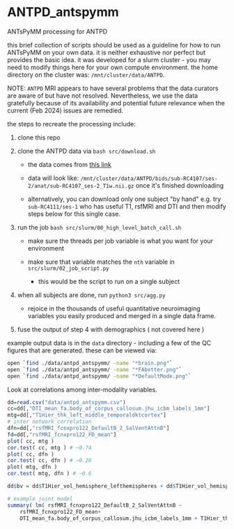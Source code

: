 # ANTPD_antspymm

ANTsPyMM processing for ANTPD

this brief collection of scripts should be used as a guideline for how to 
run ANTsPyMM on your own data. it is neither exhaustive nor perfect but 
provides the basic idea.  it was developed for a slurm cluster - you may 
need to modify things here for your own compute environment. the home 
directory on the cluster was: `/mnt/cluster/data/ANTPD`.

NOTE: `ANTPD` MRI appears to have several problems that the data curators are aware of but have not resolved.  Nevertheless, we use the data gratefully because of its availability and potential future relevance when the current (Feb 2024) issues are remedied.

the steps to recreate the processing include:

1.  clone this repo 

2.  clone the ANTPD data via `bash src/download.sh`

    * the data comes from [this link](https://openneuro.org/datasets/ds001907/versions/3.0.2)

    * data will look like: `/mnt/cluster/data/ANTPD/bids/sub-RC4107/ses-2/anat/sub-RC4107_ses-2_T1w.nii.gz` once it's finished downloading

    * alternatively, you can download only one subject "by hand" e.g. try `sub-RC4111/ses-1` who has useful T1, rsfMRI and DTI and then modify steps below for this single case.

3.  run the job `bash src/slurm/00_high_level_batch_call.sh`

    * make sure the threads per job variable is what you want for your environment 

    * make sure that variable matches the `nth` variable in `src/slurm/02_job_script.py`

        * this would be the script to run on a single subject 

4.  when all subjects are done, run `python3 src/agg.py`

    * rejoice in the thousands of useful quantitative neuroimaging variables you easily produced and merged in a single data frame.

5.  fuse the output of step 4 with demographics ( not covered here )

example output data is in the `data` directory - including a few of the QC figures that are generated.  these can be viewed via:

```bash
open `find ./data/antpd_antspymm/ -name "*brain.png"`
open `find ./data/antpd_antspymm/ -name "*FAbetter.png"`
open `find ./data/antpd_antspymm/ -name "*DefaultMode.png"`
```

Look at correlations among inter-modality variables.

```R
dd=read.csv("data/antpd_antspymm.csv")
cc=dd[,"DTI_mean_fa.body_of_corpus_callosum.jhu_icbm_labels_1mm"]
mtg=dd[,"T1Hier_thk_left_middle_temporaldktcortex"]
# inter network correlation
dfn=dd[,"rsfMRI_fcnxpro122_DefaultB_2_SalVentAttnB"]
fd=dd[,"rsfMRI_fcnxpro122_FD_mean"]
plot( cc, mtg )
cor.test( cc, mtg ) # ~0.74
plot( cc, dfn )
cor.test( cc, dfn ) # ~0.26
plot( mtg, dfn )
cor.test( mtg, dfn ) # ~0.6

dd$bv = dd$T1Hier_vol_hemisphere_lefthemispheres + dd$T1Hier_vol_hemisphere_righthemispheres

# example joint model
summary( lm( rsfMRI_fcnxpro122_DefaultB_2_SalVentAttnB ~ 
    rsfMRI_fcnxpro122_FD_mean+
    DTI_mean_fa.body_of_corpus_callosum.jhu_icbm_labels_1mm + T1Hier_thk_left_middle_temporaldktcortex , data=dd ) )



```